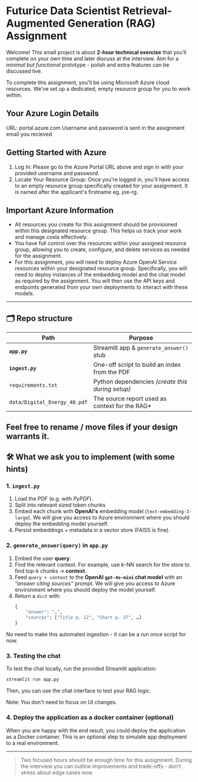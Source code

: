 # Futurice Data Scientist Retrieval-Augmented Generation (RAG) Assignment

Welcome! This small project is about **2-hour technical exercise** that you’ll complete on your own time and later discuss at the interview.  Aim for a *minimal but functional* prototype - polish and extra features can be discussed live.

To complete this assignment, you'll be using Microsoft Azure cloud resources. We've set up a dedicated, empty resource group for you to work within.

## Your Azure Login Details
URL:  portal.azure.com
Username and password is sent in the assignment email you recieved

## Getting Started with Azure
1. Log In: Please go to the Azure Portal URL above and sign in with your provided username and password.
2. Locate Your Resource Group: Once you're logged in, you'll have access to an empty resource group specifically created for your assignment. It is named after the applicant's firstname eg. joe-rg.

## Important Azure Information
- All resources you create for this assignment should be provisioned within this designated resource group. This helps us track your work and manage costs effectively.
- You have full control over the resources within your assigned resource group, allowing you to create, configure, and delete services as needed for the assignment.
- For this assignment, you will need to deploy Azure OpenAI Service resources within your designated resource group. Specifically, you will need to deploy instances of the embedding model and the chat model as required by the assignment. You will then use the API keys and endpoints generated from your own deployments to interact with these models.

---

## 🗂  Repo structure

| Path | Purpose |
|------|---------|
| **`app.py`**      | Streamlit app & `generate_answer()` stub |
| **`ingest.py`**   | One-off script to build an index from the PDF |
| `requirements.txt`| Python dependencies *(create this during setup)* |
| `data/Digital_Energy_40.pdf` | The source report used as context for the RAG* |

Feel free to rename / move files if your design warrants it.  
---

## 🛠  What we ask you to implement (with some hints)

### 1. `ingest.py`
1. Load the PDF (e.g. with *PyPDF*).  
2. Split into relevant sized token chunks
3. Embed each chunk with **OpenAI's** embedding model (`text-embedding-3-large`). We will give you access to Azure environment where you should deploy the embedding model yourself. 
4. Persist embeddings + metadata in a vector store (FAISS is fine).  

### 2. `generate_answer(query)` in `app.py`
1. Embed the user **query**.  
2. Find the relevant context. For example, use *k*-NN search for the store to find top-k chunks → **context**.  
3. Feed `query + context` to the **OpenAI `gpt-4o-mini` chat model** with an  
   *“answer citing sources”* prompt. We will give you access to Azure environment where you should deploy the model yourself. 
4. Return a `dict` with:
   ```python
   {
       "answer": "…",
       "sources": ["Title p. 12", "Chart p. 37", …]
   }


No need to make this automated ingestion - it can be a run once script for now.

### 3. Testing the chat 
To test the chat locally, run the provided Streamlit application:

```bash
streamlit run app.py
```
Then, you can use the chat interface to test your RAG logic.

Note: You don't need to focus on UI changes. 


### 4. Deploy the application as a docker container (optional)
When you are happy with the end result, you could deploy the application as a Docker container. This is an optional step to simulate app deployment to a real environment. 

-------
> Two focused hours should be enough time for this assignment.
> During the interview you can outline improvements and trade-offs - don’t stress about edge cases now.
